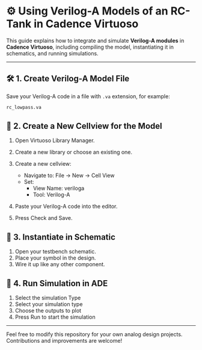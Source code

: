 # ⚙️ Using Verilog-A Models of an RC-Tank in Cadence Virtuoso

This guide explains how to integrate and simulate **Verilog-A modules** in **Cadence Virtuoso**, including compiling the model, instantiating it in schematics, and running simulations.

---

## 🛠️ 1. Create Verilog-A Model File

Save your Verilog-A code in a file with `.va` extension, for example:

```bash
rc_lowpass.va
```

## 🧱 2. Create a New Cellview for the Model

1. Open Virtuoso Library Manager.
2. Create a new library or choose an existing one.
3. Create a new cellview:
     - Navigate to: File → New → Cell View
     - Set:
         - View Name: veriloga
         - Tool: Verilog-A

4. Paste your Verilog-A code into the editor.
5. Press Check and Save.

## 🔌 3. Instantiate in Schematic

1. Open your testbench schematic.
2. Place your symbol in the design.
3. Wire it up like any other component.

## 🧪 4. Run Simulation in ADE

1. Select the simulation Type
2. Select your simulation type
3. Choose the outputs to plot
4. Press Run to start the simulation

---


Feel free to modify this repository for your own analog design projects. Contributions and improvements are welcome!

